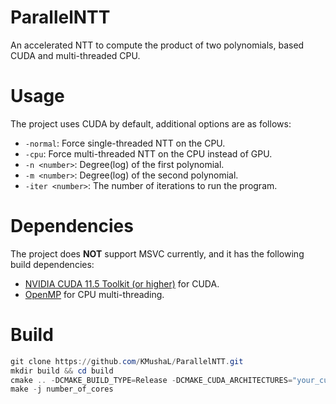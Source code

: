 # ParallelNTT

An accelerated NTT to compute the product of two polynomials, based CUDA and multi-threaded CPU. 

# Usage

The project uses CUDA by default, additional options are as follows:

- `-normal`: Force single-threaded NTT on the CPU.
- `-cpu`: Force multi-threaded NTT on the CPU instead of GPU.  
- `-n <number>`: Degree(log) of the first polynomial. 
- `-m <number>`: Degree(log) of the second polynomial.
- `-iter <number>`: The number of iterations to run the program. 

# Dependencies

The project does **NOT** support MSVC currently, and it has the following build dependencies:

- [NVIDIA CUDA 11.5 Toolkit (or higher)](https://developer.nvidia.com/cuda-toolkit) for CUDA.
- [OpenMP](https://www.openmp.org/) for CPU multi-threading.

# Build

```powershell
git clone https://github.com/KMushaL/ParallelNTT.git
mkdir build && cd build
cmake .. -DCMAKE_BUILD_TYPE=Release -DCMAKE_CUDA_ARCHITECTURES="your_cuda_compute_capability"
make -j number_of_cores
```

